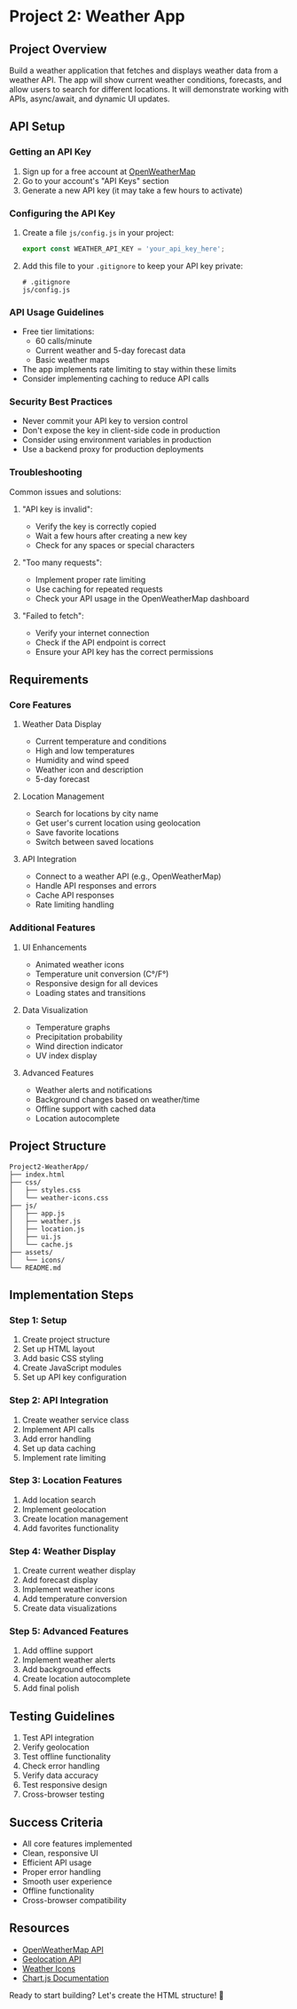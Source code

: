 # Project 2: Weather App

## Project Overview
Build a weather application that fetches and displays weather data from a weather API. The app will show current weather conditions, forecasts, and allow users to search for different locations. It will demonstrate working with APIs, async/await, and dynamic UI updates.

## API Setup
### Getting an API Key
1. Sign up for a free account at [OpenWeatherMap](https://openweathermap.org/api)
2. Go to your account's "API Keys" section
3. Generate a new API key (it may take a few hours to activate)

### Configuring the API Key
1. Create a file `js/config.js` in your project:
   ```javascript
   export const WEATHER_API_KEY = 'your_api_key_here';
   ```
2. Add this file to your `.gitignore` to keep your API key private:
   ```
   # .gitignore
   js/config.js
   ```

### API Usage Guidelines
- Free tier limitations:
  - 60 calls/minute
  - Current weather and 5-day forecast data
  - Basic weather maps
- The app implements rate limiting to stay within these limits
- Consider implementing caching to reduce API calls

### Security Best Practices
- Never commit your API key to version control
- Don't expose the key in client-side code in production
- Consider using environment variables in production
- Use a backend proxy for production deployments

### Troubleshooting
Common issues and solutions:
1. "API key is invalid":
   - Verify the key is correctly copied
   - Wait a few hours after creating a new key
   - Check for any spaces or special characters

2. "Too many requests":
   - Implement proper rate limiting
   - Use caching for repeated requests
   - Check your API usage in the OpenWeatherMap dashboard

3. "Failed to fetch":
   - Verify your internet connection
   - Check if the API endpoint is correct
   - Ensure your API key has the correct permissions

## Requirements

### Core Features
1. Weather Data Display
   - Current temperature and conditions
   - High and low temperatures
   - Humidity and wind speed
   - Weather icon and description
   - 5-day forecast

2. Location Management
   - Search for locations by city name
   - Get user's current location using geolocation
   - Save favorite locations
   - Switch between saved locations

3. API Integration
   - Connect to a weather API (e.g., OpenWeatherMap)
   - Handle API responses and errors
   - Cache API responses
   - Rate limiting handling

### Additional Features
1. UI Enhancements
   - Animated weather icons
   - Temperature unit conversion (C°/F°)
   - Responsive design for all devices
   - Loading states and transitions

2. Data Visualization
   - Temperature graphs
   - Precipitation probability
   - Wind direction indicator
   - UV index display

3. Advanced Features
   - Weather alerts and notifications
   - Background changes based on weather/time
   - Offline support with cached data
   - Location autocomplete

## Project Structure
```
Project2-WeatherApp/
├── index.html
├── css/
│   ├── styles.css
│   └── weather-icons.css
├── js/
│   ├── app.js
│   ├── weather.js
│   ├── location.js
│   ├── ui.js
│   └── cache.js
├── assets/
│   └── icons/
└── README.md
```

## Implementation Steps

### Step 1: Setup
1. Create project structure
2. Set up HTML layout
3. Add basic CSS styling
4. Create JavaScript modules
5. Set up API key configuration

### Step 2: API Integration
1. Create weather service class
2. Implement API calls
3. Add error handling
4. Set up data caching
5. Implement rate limiting

### Step 3: Location Features
1. Add location search
2. Implement geolocation
3. Create location management
4. Add favorites functionality

### Step 4: Weather Display
1. Create current weather display
2. Add forecast display
3. Implement weather icons
4. Add temperature conversion
5. Create data visualizations

### Step 5: Advanced Features
1. Add offline support
2. Implement weather alerts
3. Add background effects
4. Create location autocomplete
5. Add final polish

## Testing Guidelines
1. Test API integration
2. Verify geolocation
3. Test offline functionality
4. Check error handling
5. Verify data accuracy
6. Test responsive design
7. Cross-browser testing

## Success Criteria
- All core features implemented
- Clean, responsive UI
- Efficient API usage
- Proper error handling
- Smooth user experience
- Offline functionality
- Cross-browser compatibility

## Resources
- [OpenWeatherMap API](https://openweathermap.org/api)
- [Geolocation API](https://developer.mozilla.org/en-US/docs/Web/API/Geolocation_API)
- [Weather Icons](https://erikflowers.github.io/weather-icons/)
- [Chart.js Documentation](https://www.chartjs.org/docs/latest/)

Ready to start building? Let's create the HTML structure! 🚀 